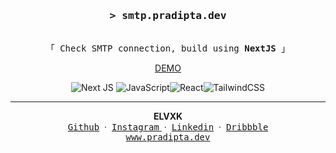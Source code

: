 <!-- markdownlint-disable MD001 MD013 MD041 MD033 MD045 -->
<h3 align="center">
  <samp
    >&gt; <b>smtp.pradipta.dev</b
    >
  </samp>
</h3>

<p align="center">
  <samp
    ><br />「 Check SMTP connection, build using <b>NextJS</b> 」
    <br />
  </samp>
</p>
<p align="center">
<a href="https://smtp.pradipta.dev" target="_blank">DEMO</a>
</p>
<div align="center">

![Next JS](https://img.shields.io/badge/Next-black?style=for-the-badge&logo=next.js&logoColor=white)
![JavaScript](https://img.shields.io/badge/javascript-%23323330.svg?style=for-the-badge&logo=javascript&logoColor=%23F7DF1E)![React](https://img.shields.io/badge/react-%2320232a.svg?style=for-the-badge&logo=react&logoColor=%2361DAFB)![TailwindCSS](https://img.shields.io/badge/tailwindcss-%2338B2AC.svg?style=for-the-badge&logo=tailwind-css&logoColor=white)

</div>

---

<div align='center'>
<b>ELVXK</b>
<br/>
<a href="https://github.com/elvxk" target="_blank"><samp>Github</samp></a>
&nbsp;&middot;&nbsp;
<a href="https://instagram.com/elvxk" target="_blank"><samp>Instagram</samp> </a>
&nbsp;&middot;&nbsp;
<a href="https://www.linkedin.com/in/elvxk/" target="_blank"><samp>Linkedin</samp></a>
&nbsp;&middot;&nbsp;
<a href="https://dribbble.com/elvxk" target="_blank"><samp>Dribbble</samp></a>
<br/>
<a href="https://pradipta.dev" target="_blank"><samp>www.pradipta.dev</samp></a>
</div>
